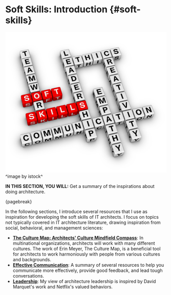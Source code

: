 

# Soft Skills: Introduction {#soft-skills}

![](assets/images/iStock-1201288484.jpg)
^image by istock^

**IN THIS SECTION, YOU WILL:**  Get a summary of the inspirations about doing architecture.

{pagebreak}

In the following sections, I introduce several resources that I use as inspiration for developing the soft skills of IT architects. I focus on topics not typically covered in IT architecture literature, drawing inspiration from social, behavioral, and management sciences:

* **[The Culture Map: Architects' Culture Mindfield Compass](#culture-map)**: In multinational organizations, architects will work with many different cultures. The work of Erin Meyer, The Culture Map, is a beneficial tool for architects to work harmoniously with people from various cultures and backgrounds.
* **[Effective Communication](communication)**: A summary of several resources to help you communicate more effectively, provide good feedback, and lead tough conversations.
* **[Leadership](#leadership)**: My view of architecture leadership is inspired by David Marquet's work and Netflix's valued behaviors.
